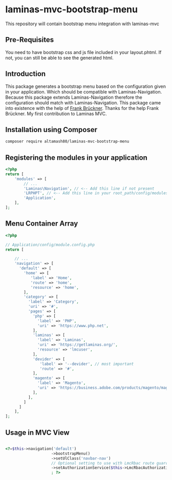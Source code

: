 # laminas-mvc-bootstrap-menu
This repository will contain bootstrap menu integration with laminas-mvc

## Pre-Requisites
You need to have bootstrap css and js file included in your layout.phtml. If not, you can still be able to see the generated html.

## Introduction

This package generates a bootstrap menu based on the configuration given in your application. 
Which should be compatible with Laminas-Navigation. Because this package extends Laminas-Navigation therefore the configuration 
should match with Laminas-Navigation. This package came into existence with the help of [Frank Brückner](https://discourse.laminas.dev/u/froschdesign).
Thanks for the help Frank Brückner. My first contribution to Laminas MVC. 

## Installation using Composer
```bash
composer require altamash80/laminas-mvc-bootstrap-menu
```

## Registering the modules in your application

```php
<?php
return [
    'modules' => [
        // ...
        'Laminas\Navigation', // <-- Add this line if not present
        'LRPHPT', // <-- Add this line in your root_path/config/modules.config.php file
        'Application',
    ],
];
```

## Menu Container Array
```php
<?php

// Application/config/module.config.php
return [

    // ...
    'navigation' => [
      'default' => [
        'home' => [
           'label' => 'Home',
           'route' => 'home',
           'resource' => 'home',
        ],
        'category' => [
          'label' => 'Category',
          'uri' => '#',
          'pages' => [
            'php' => [
              'label' => 'PHP',
              'uri' => 'https://www.php.net',
            ],
            'laminas' => [
              'label' => 'Laminas',
              'uri' => 'https://getlaminas.org/',
              'resource' => 'lmcuser',
            ],
            'devider' => [
               'label' => '--devider', // most important
               'route' => '#',
            ],
            'magento' => [
              'label' => 'Magento',
              'uri' => 'https://business.adobe.com/products/magento/magento-commerce.html',
            ],
          ],
        ]
      ]
    ],
];

```

## Usage in MVC View

```php

<?=$this->navigation('default')
                    ->bootstrapMenu()
                    ->setUlClass('navbar-nav')
                    // Optional setting to use with LmcRbac route guard.
                    ->setAuthorizationService($this->LmcRbacAuthorizationServiceHelper())
                    ; ?>
```
